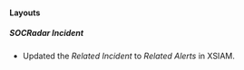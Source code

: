 
#### Layouts
##### SOCRadar Incident
- Updated the *Related Incident* to *Related Alerts* in XSIAM.
